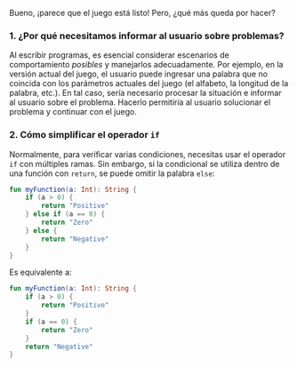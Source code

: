 Bueno, ¡parece que el juego está listo! Pero, ¿qué más queda por hacer?

### 1. ¿Por qué necesitamos informar al usuario sobre problemas?

Al escribir programas, es esencial considerar escenarios de comportamiento _posibles_ y manejarlos adecuadamente. Por ejemplo, en la versión actual del juego, el usuario puede ingresar una palabra que no coincida con los parámetros actuales del juego (el alfabeto, la longitud de la palabra, etc.). En tal caso, sería necesario procesar la situación e informar al usuario sobre el problema. Hacerlo permitiría al usuario solucionar el problema y continuar con el juego.

### 2. Cómo simplificar el operador `if`

Normalmente, para verificar varias condiciones, necesitas usar el operador `if` con múltiples ramas. Sin embargo, si la condicional se utiliza dentro de una función con `return`, se puede omitir la palabra `else`:
```kotlin
fun myFunction(a: Int): String {
    if (a > 0) {
        return "Positive"
    } else if (a == 0) {
        return "Zero"
    } else {
        return "Negative"
    }
}
```
Es equivalente a:
```kotlin
fun myFunction(a: Int): String {
    if (a > 0) {
        return "Positive"
    }
    if (a == 0) {
        return "Zero"
    }
    return "Negative"
}
```
